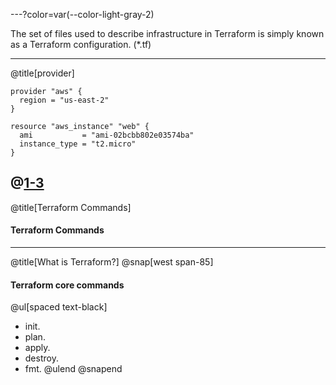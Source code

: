 ---?color=var(--color-light-gray-2)

The set of files used to describe infrastructure in Terraform is simply known as a Terraform configuration. (*.tf) 

---
@title[provider]

```
provider "aws" {
  region = "us-east-2"
}

resource "aws_instance" "web" {
  ami           = "ami-02bcbb802e03574ba"
  instance_type = "t2.micro"
}
```
@[1-3](provider)
---
@title[Terraform Commands]
#### Terraform Commands

---
@title[What is Terraform?]
@snap[west span-85]
#### Terraform core commands
@ul[spaced text-black]
- init.
- plan.
- apply.
- destroy.
- fmt.
@ulend
@snapend
